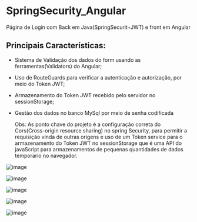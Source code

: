 # SpringSecurity_Angular
Página de Login com Back em Java(SpringSecurit+JWT) e front em Angular

## Principais Características:
- Sistema de Validação dos dados do form usando as ferramentas(Validators) do Angular;
- Uso de RouteGuards para verificar a autenticação e autorização, por meio do Token JWT;
- Armazenamento do Token JWT recebido pelo servidor no sessionStorage;
- Gestão dos dados no banco MySql por meio de senha codificada

  Obs: As ponto chave do projeto é a configuração correta do Cors(Cross-origin resource sharing) no spring Security, para permitir a requisição vinda de outras origens e uso de um Token service para o armazenamento do Token JWT no sessionStorage que é uma API do javaScript para armazenamentos de pequenas quantidades de dados temporario no navegador.


![image](https://github.com/And3rsoon/SpringSecurity_Angular/assets/114175542/b24c69f3-fc1b-4113-bc26-92a83088e55a)

![image](https://github.com/And3rsoon/SpringSecurity_Angular/assets/114175542/9b9e6b66-ae13-4a48-8cae-94800dab0505)

![image](https://github.com/And3rsoon/SpringSecurity_Angular/assets/114175542/7cd13287-9f86-4d6a-917b-de1477246f92)

![image](https://github.com/And3rsoon/SpringSecurity_Angular/assets/114175542/39111d77-c7c7-4808-8413-57690013c481)

![image](https://github.com/And3rsoon/SpringSecurity_Angular/assets/114175542/9d441ca3-fbe9-42ba-87a7-5bff95009e5a)
